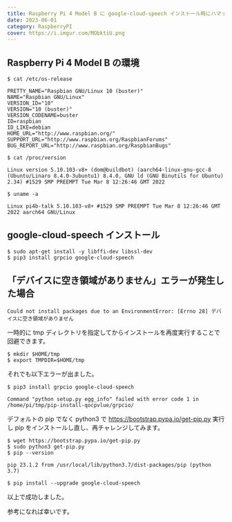```yaml
---
title: Raspberry Pi 4 Model B に google-cloud-speech インストール時にハマったこと
date: 2023-06-01
category: RaspberryPI
cover: https://i.imgur.com/MObktiU.png
---
```


## Raspberry Pi 4 Model B の環境

```console
$ cat /etc/os-release

PRETTY_NAME="Raspbian GNU/Linux 10 (buster)"
NAME="Raspbian GNU/Linux"
VERSION_ID="10"
VERSION="10 (buster)"
VERSION_CODENAME=buster
ID=raspbian
ID_LIKE=debian
HOME_URL="http://www.raspbian.org/"
SUPPORT_URL="http://www.raspbian.org/RaspbianForums"
BUG_REPORT_URL="http://www.raspbian.org/RaspbianBugs"

$ cat /proc/version

Linux version 5.10.103-v8+ (dom@buildbot) (aarch64-linux-gnu-gcc-8 (Ubuntu/Linaro 8.4.0-3ubuntu1) 8.4.0, GNU ld (GNU Binutils for Ubuntu) 2.34) #1529 SMP PREEMPT Tue Mar 8 12:26:46 GMT 2022

$ uname -a

Linux pi4b-talk 5.10.103-v8+ #1529 SMP PREEMPT Tue Mar 8 12:26:46 GMT 2022 aarch64 GNU/Linux
```

## google-cloud-speech インストール

```console
$ sudo apt-get install -y libffi-dev libssl-dev
$ pip3 install grpcio google-cloud-speech
```

## 「デバイスに空き領域がありません」エラーが発生した場合

```
Could not install packages due to an EnvironmentError: [Errno 28] デバイスに空き領域がありません
```

一時的に tmp ディレクトリを指定してからインストールを再度実行することで回避できます。

```
$ mkdir $HOME/tmp
$ export TMPDIR=$HOME/tmp
```

それでも以下エラーが出ました。

```
$ pip3 install grpcio google-cloud-speech

Command "python setup.py egg_info" failed with error code 1 in /home/pi/tmp/pip-install-qocpvlue/grpcio/
```

デフォルトの pip でなく
python3 で https://bootstrap.pypa.io/get-pip.py 実行し
pip をインストールし直し、再チャレンジしてみます。

```console
$ wget https://bootstrap.pypa.io/get-pip.py
$ sudo python3 get-pip.py
$ pip --version

pip 23.1.2 from /usr/local/lib/python3.7/dist-packages/pip (python 3.7)

$ pip install --upgrade google-cloud-speech
```

以上で成功しました。

参考になれば幸いです。
